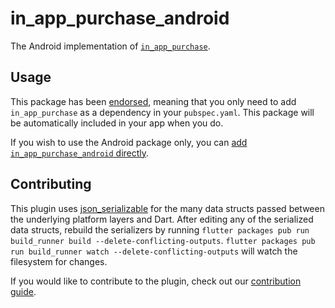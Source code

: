 # in\_app\_purchase\_android

The Android implementation of [`in_app_purchase`][1].

## Usage

This package has been [endorsed][2], meaning that you only need to add `in_app_purchase`
as a dependency in your `pubspec.yaml`. This package will be automatically included in your app
when you do.

If you wish to use the Android package only, you can [add  `in_app_purchase_android` directly][3].

## Contributing

This plugin uses
[json_serializable](https://pub.dev/packages/json_serializable) for the
many data structs passed between the underlying platform layers and Dart. After
editing any of the serialized data structs, rebuild the serializers by running
`flutter packages pub run build_runner build --delete-conflicting-outputs`.
`flutter packages pub run build_runner watch --delete-conflicting-outputs` will
watch the filesystem for changes.

If you would like to contribute to the plugin, check out our
[contribution guide](https://github.com/flutter/plugins/blob/master/CONTRIBUTING.md).


[1]: https://github.com/flutter/plugins/tree/master/packages/in_app_purchase
[2]: https://flutter.dev/docs/development/packages-and-plugins/developing-packages#endorsed-federated-plugin
[3]: https://pub.dev/packages/in_app_purchase_android/install
